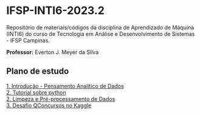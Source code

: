 # IFSP-INTI6-2023.2
Repositório de materiais/códigos da disciplina de Aprendizado de Máquina (INTI6) do curso de Tecnologia em Análise e Desenvolvimento de Sistemas -  IFSP Campinas.

**Professor:** Everton J. Meyer da Silva

## Plano de estudo

[1. Introdução - Pensamento Analítico de Dados]() </br>
[2. Tutorial sobre python](https://github.com/evertonjs/IFSP-INTI6-2023.2/tree/main/tutorial_python) </br>
[2. Limpeza e Pré-processamento de Dados]() </br> 
[3. Desafio QConcursos no Kaggle](https://www.kaggle.com/competitions/desafio-de-aprendizagem-adaptativa-qconcursos)
